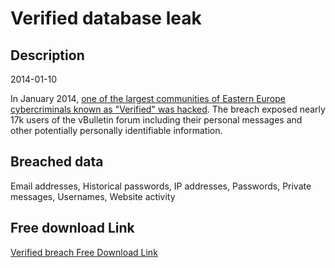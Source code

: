 # Verified database leak

## Description

2014-01-10

In January 2014, <a href="http://securityaffairs.co/wordpress/21120/cyber-crime/verified-communities-hacked.html" target="_blank" rel="noopener">one of the largest communities of Eastern Europe cybercriminals known as "Verified" was hacked</a>. The breach exposed nearly 17k users of the vBulletin forum including their personal messages and other potentially personally identifiable information.

## Breached data

Email addresses, Historical passwords, IP addresses, Passwords, Private messages, Usernames, Website activity

## Free download Link

[Verified breach Free Download Link](https://tinyurl.com/2b2k277t)